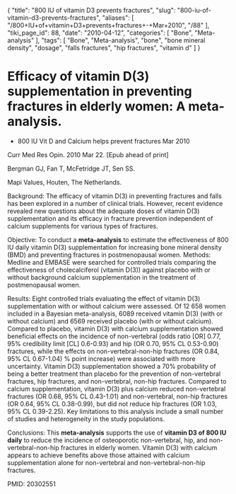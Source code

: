 {
    "title": "800 IU of vitamin D3 prevents fractures",
    "slug": "800-iu-of-vitamin-d3-prevents-fractures",
    "aliases": [
        "/800+IU+of+vitamin+D3+prevents+fractures+-+Mar+2010",
        "/88"
    ],
    "tiki_page_id": 88,
    "date": "2010-04-12",
    "categories": [
        "Bone",
        "Meta-analysis"
    ],
    "tags": [
        "Bone",
        "Meta-analysis",
        "bone",
        "bone mineral density",
        "dosage",
        "falls fractures",
        "hip fractures",
        "vitamin d"
    ]
}


# Efficacy of vitamin D(3) supplementation in preventing fractures in elderly women: A meta-analysis.

* 800 IU Vit D and Calcium helps prevent fractures Mar 2010

Curr Med Res Opin. 2010 Mar 22. <span>[Epub ahead of print]</span>

Bergman GJ, Fan T, McFetridge JT, Sen SS.

Mapi Values, Houten, The Netherlands.

Background: The efficacy of vitamin D(3) in preventing fractures and falls has been explored in a number of clinical trials. However, recent evidence revealed new questions about the adequate doses of vitamin D(3) supplementation and its efficacy in fracture prevention independent of calcium supplements for various types of fractures. 

Objective: To conduct a  **meta-analysis**  to estimate the effectiveness of 800 IU daily vitamin D(3) supplementation for increasing bone mineral density (BMD) and preventing fractures in postmenopausal women. Methods: Medline and EMBASE were searched for controlled trials comparing the effectiveness of cholecalciferol (vitamin D(3)) against placebo with or without background calcium supplementation in the treatment of postmenopausal women. 

Results: Eight controlled trials evaluating the effect of vitamin D(3) supplementation with or without calcium were assessed. Of 12 658 women included in a Bayesian meta-analysis, 6089 received vitamin D(3) (with or without calcium) and 6569 received placebo (with or without calcium). Compared to placebo, vitamin D(3) with calcium supplementation showed beneficial effects on the incidence of non-vertebral (odds ratio <span>[OR]</span> 0.77, 95% credibility limit <span>[CL]</span> 0.6-0.93) and hip (OR 0.70, 95% CL 0.53-0.90) fractures, while the effects on non-vertebral-non-hip fractures (OR 0.84, 95% CL 0.67-1.04) % point increase) were associated with more uncertainty. Vitamin D(3) supplementation showed a 70% probability of being a better treatment than placebo for the prevention of non-vertebral fractures, hip fractures, and non-vertebral, non-hip fractures. Compared to calcium supplementation, vitamin D(3) plus calcium reduced non-vertebral fractures (OR 0.68, 95% CL 0.43-1.01) and non-vertebral, non-hip fractures (OR 0.64, 95% CL 0.38-0.99), but did not reduce hip fractures (OR 1.03, 95% CL 0.39-2.25). Key limitations to this analysis include a small number of studies and heterogeneity in the study populations. 

Conclusions: This  **meta-analysis**  supports the use of  **vitamin D3 of 800 IU daily**  to reduce the incidence of osteoporotic non-vertebral, hip, and non-vertebral-non-hip fractures in elderly women. Vitamin D(3) with calcium appears to achieve benefits above those attained with calcium supplementation alone for non-vertebral and non-vertebral-non-hip fractures.

PMID: 20302551